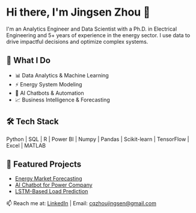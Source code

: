 # Hi there, I'm Jingsen Zhou 👋

I'm an Analytics Engineer and Data Scientist with a Ph.D. in Electrical Engineering and 5+ years of experience in the energy sector. I use data to drive impactful decisions and optimize complex systems.

## 💼 What I Do
- 📊 Data Analytics & Machine Learning
- ⚡ Energy System Modeling
- 🧠 AI Chatbots & Automation
- 📈 Business Intelligence & Forecasting

## 🛠️ Tech Stack
Python | SQL | R | Power BI | Numpy | Pandas | Scikit-learn | TensorFlow | Excel | MATLAB

## 📂 Featured Projects
- [Energy Market Forecasting](https://github.com/JasonZhou2023NZ/AI-Powered-Generator-Indification)
- [AI Chatbot for Power Company](https://github.com/jingsenzhou/power-company-chatbot)
- [LSTM-Based Load Prediction](https://github.com/jingsenzhou/load-prediction-lstm)

📫 Reach me at: [LinkedIn](https://www.linkedin.com/in/jingsenzhou) | Email: cqzhoujingsen@gmail.com
